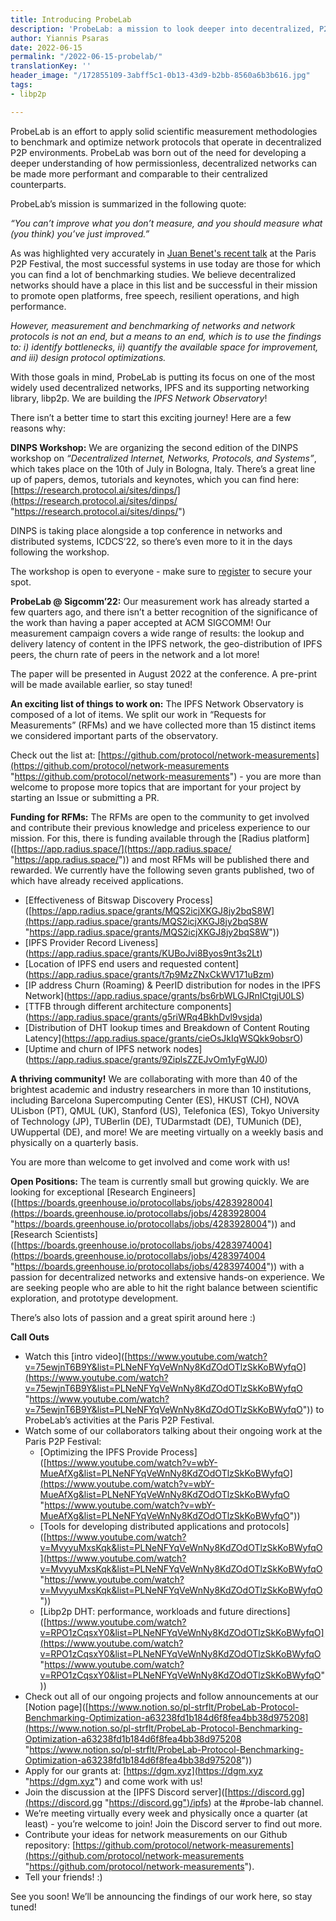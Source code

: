 ```yaml
---
title: Introducing ProbeLab
description: 'ProbeLab: a mission to look deeper into decentralized, P2P networks.'
author: Yiannis Psaras
date: 2022-06-15
permalink: "/2022-06-15-probelab/"
translationKey: ''
header_image: "/172855109-3abff5c1-0b13-43d9-b2bb-8560a6b3b616.jpg"
tags:
- libp2p

---
```

ProbeLab is an effort to apply solid scientific measurement methodologies to benchmark and optimize network protocols that operate in decentralized P2P environments. ProbeLab was born out of the need for developing a deeper understanding of how permissionless, decentralized networks can be made more performant and comparable to their centralized counterparts.

ProbeLab’s mission is summarized in the following quote:

_“You can’t improve what you don’t measure, and you should measure what (you think) you’ve just improved.”_

As was highlighted very accurately in [Juan Benet's recent talk](https://youtu.be/jH9BkLTxhp8) at the Paris P2P Festival, the most successful systems in use today are those for which you can find a lot of benchmarking studies. We believe decentralized networks should have a place in this list and be successful in their mission to promote open platforms, free speech, resilient operations, and high performance.

_However, measurement and benchmarking of networks and network protocols is not an end, but a means to an end, which is to use the findings to: i) identify bottlenecks, ii) quantify the available space for improvement, and iii) design protocol optimizations._

With those goals in mind, ProbeLab is putting its focus on one of the most widely used decentralized networks, IPFS and its supporting networking library, libp2p. We are building the _IPFS Network Observatory_!

There isn’t a better time to start this exciting journey! Here are a few reasons why:

**DINPS Workshop:** We are organizing the second edition of the DINPS workshop on _“Decentralized Internet, Networks, Protocols, and Systems”_, which takes place on the 10th of July in Bologna, Italy. There’s a great line up of papers, demos, tutorials and keynotes, which you can find here: [https://research.protocol.ai/sites/dinps/](https://research.protocol.ai/sites/dinps/ "https://research.protocol.ai/sites/dinps/")

DINPS is taking place alongside a top conference in networks and distributed systems, ICDCS’22, so there’s even more to it in the days following the workshop.

The workshop is open to everyone - make sure to [register](https://icdcs2022.icdcs.org/registration/) to secure your spot.

**ProbeLab @ Sigcomm’22:** Our measurement work has already started a few quarters ago, and there isn’t a better recognition of the significance of the work than having a paper accepted at ACM SIGCOMM! Our measurement campaign covers a wide range of results: the lookup and delivery latency of content in the IPFS network, the geo-distribution of IPFS peers, the churn rate of peers in the network and a lot more!

The paper will be presented in August 2022 at the conference. A pre-print will be made available earlier, so stay tuned!

**An exciting list of things to work on:** The IPFS Network Observatory is composed of a lot of items. We split our work in “Requests for Measurements” (RFMs) and we have collected more than 15 distinct items we considered important parts of the observatory.

Check out the list at: [https://github.com/protocol/network-measurements](https://github.com/protocol/network-measurements "https://github.com/protocol/network-measurements") - you are more than welcome to propose more topics that are important for your project by starting an Issue or submitting a PR.

**Funding for RFMs:** The RFMs are open to the community to get involved and contribute their previous knowledge and priceless experience to our mission. For this, there is funding available through the \[Radius platform\]([https://app.radius.space/](https://app.radius.space/ "https://app.radius.space/")) and most RFMs will be published there and rewarded. We currently have the following seven grants published, two of which have already received applications.

* \[Effectiveness of Bitswap Discovery Process\]([https://app.radius.space/grants/MQS2icjXKGJ8jy2bqS8W](https://app.radius.space/grants/MQS2icjXKGJ8jy2bqS8W "https://app.radius.space/grants/MQS2icjXKGJ8jy2bqS8W"))
* \[IPFS Provider Record Liveness\]([https://](https://www.dgm.xyz/grants/KUBoJvi8Byos9nt3s2Lt)[app.radius.space](https://www.dgm.xyz/grants/MQS2icjXKGJ8jy2bqS8W)[/grants/KUBoJvi8Byos9nt3s2Lt](https://www.dgm.xyz/grants/KUBoJvi8Byos9nt3s2Lt))
* \[Location of IPFS end users and requested content\]([https://](https://www.dgm.xyz/grants/t7p9MzZNxCkWV171uBzm)[app.radius.space](https://www.dgm.xyz/grants/MQS2icjXKGJ8jy2bqS8W)[/grants/t7p9MzZNxCkWV171uBzm](https://www.dgm.xyz/grants/t7p9MzZNxCkWV171uBzm))
* \[​​IP address Churn (Roaming) & PeerID distribution for nodes in the IPFS Network\]([https://](https://www.dgm.xyz/grants/bs6rbWLGJRnICtgjU0LS)[app.radius.space](https://www.dgm.xyz/grants/MQS2icjXKGJ8jy2bqS8W)[/grants/bs6rbWLGJRnICtgjU0LS](https://www.dgm.xyz/grants/bs6rbWLGJRnICtgjU0LS))
* \[TTFB through different architecture components\]([https://](https://www.dgm.xyz/grants/g5riWRq4BkhDvl9vsjda)[app.radius.space](https://www.dgm.xyz/grants/MQS2icjXKGJ8jy2bqS8W)[/grants/g5riWRq4BkhDvl9vsjda](https://www.dgm.xyz/grants/g5riWRq4BkhDvl9vsjda))
* \[Distribution of DHT lookup times and Breakdown of Content Routing Latency\]([https://](https://www.dgm.xyz/grants/cieOsJkIqWSQkk9obsrO)[app.radius.space](https://www.dgm.xyz/grants/MQS2icjXKGJ8jy2bqS8W)[/grants/cieOsJkIqWSQkk9obsrO](https://www.dgm.xyz/grants/cieOsJkIqWSQkk9obsrO))
* \[Uptime and churn of IPFS network nodes\]([https://](https://www.dgm.xyz/grants/9ZiplsZZEJvOm1yFgWJ0)[app.radius.space](https://www.dgm.xyz/grants/MQS2icjXKGJ8jy2bqS8W)[/grants/9ZiplsZZEJvOm1yFgWJ0](https://www.dgm.xyz/grants/9ZiplsZZEJvOm1yFgWJ0))

**A thriving community!** We are collaborating with more than 40 of the brightest academic and industry researchers in more than 10 institutions, including Barcelona Supercomputing Center (ES), HKUST (CH), NOVA ULisbon (PT), QMUL (UK), Stanford (US), Telefonica (ES), Tokyo University of Technology (JP), TUBerlin (DE), TUDarmstadt (DE), TUMunich (DE), UWuppertal (DE), and more! We are meeting virtually on a weekly basis and physically on a quarterly basis.

You are more than welcome to get involved and come work with us!

**Open Positions:** The team is currently small but growing quickly. We are looking for exceptional \[Research Engineers\]([https://boards.greenhouse.io/protocollabs/jobs/4283928004](https://boards.greenhouse.io/protocollabs/jobs/4283928004 "https://boards.greenhouse.io/protocollabs/jobs/4283928004")) and \[Research Scientists\]([https://boards.greenhouse.io/protocollabs/jobs/4283974004](https://boards.greenhouse.io/protocollabs/jobs/4283974004 "https://boards.greenhouse.io/protocollabs/jobs/4283974004")) with a passion for decentralized networks and extensive hands-on experience. We are seeking people who are able to hit the right balance between scientific exploration, and prototype development.

There’s also lots of passion and a great spirit around here :)

**Call Outs**

* Watch this \[intro video\]([https://www.youtube.com/watch?v=75ewjnT6B9Y&list=PLNeNFYqVeWnNy8KdZOdOTlzSkKoBWyfqO](https://www.youtube.com/watch?v=75ewjnT6B9Y&list=PLNeNFYqVeWnNy8KdZOdOTlzSkKoBWyfqO "https://www.youtube.com/watch?v=75ewjnT6B9Y&list=PLNeNFYqVeWnNy8KdZOdOTlzSkKoBWyfqO")) to ProbeLab’s activities at the Paris P2P Festival.
* Watch some of our collaborators talking about their ongoing work at the Paris P2P Festival:
  * \[Optimizing the IPFS Provide Process\]([https://www.youtube.com/watch?v=wbY-MueAfXg&list=PLNeNFYqVeWnNy8KdZOdOTlzSkKoBWyfqO](https://www.youtube.com/watch?v=wbY-MueAfXg&list=PLNeNFYqVeWnNy8KdZOdOTlzSkKoBWyfqO "https://www.youtube.com/watch?v=wbY-MueAfXg&list=PLNeNFYqVeWnNy8KdZOdOTlzSkKoBWyfqO"))
  * \[Tools for developing distributed applications and protocols\]([https://www.youtube.com/watch?v=MvyyuMxsKqk&list=PLNeNFYqVeWnNy8KdZOdOTlzSkKoBWyfqO](https://www.youtube.com/watch?v=MvyyuMxsKqk&list=PLNeNFYqVeWnNy8KdZOdOTlzSkKoBWyfqO "https://www.youtube.com/watch?v=MvyyuMxsKqk&list=PLNeNFYqVeWnNy8KdZOdOTlzSkKoBWyfqO"))
  * \[Libp2p DHT: performance, workloads and future directions\]([https://www.youtube.com/watch?v=RPO1zCqsxY0&list=PLNeNFYqVeWnNy8KdZOdOTlzSkKoBWyfqO](https://www.youtube.com/watch?v=RPO1zCqsxY0&list=PLNeNFYqVeWnNy8KdZOdOTlzSkKoBWyfqO "https://www.youtube.com/watch?v=RPO1zCqsxY0&list=PLNeNFYqVeWnNy8KdZOdOTlzSkKoBWyfqO"))
* Check out all of our ongoing projects and follow announcements at our \[Notion page\]([https://www.notion.so/pl-strflt/ProbeLab-Protocol-Benchmarking-Optimization-a63238fd1b184d6f8fea4bb38d975208](https://www.notion.so/pl-strflt/ProbeLab-Protocol-Benchmarking-Optimization-a63238fd1b184d6f8fea4bb38d975208 "https://www.notion.so/pl-strflt/ProbeLab-Protocol-Benchmarking-Optimization-a63238fd1b184d6f8fea4bb38d975208"))
* Apply for our grants at: [https://dgm.xyz](https://dgm.xyz "https://dgm.xyz") and come work with us!
* Join the discussion at the \[IPFS Discord server\]([https://discord.gg](https://discord.gg "https://discord.gg")/ipfs) at the #probe-lab channel.
* We’re meeting virtually every week and physically once a quarter (at least) - you’re welcome to join! Join the Discord server to find out more.
* Contribute your ideas for network measurements on our Github repository: [https://github.com/protocol/network-measurements](https://github.com/protocol/network-measurements "https://github.com/protocol/network-measurements").
* Tell your friends! :)

See you soon! We’ll be announcing the findings of our work here, so stay tuned!